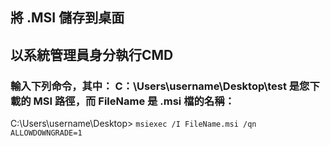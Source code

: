 ## 將 .MSI 儲存到桌面<br>
## 以系統管理員身分執行CMD<br>
### 輸入下列命令，其中： C：\Users\username\Desktop\test 是您下載的 MSI 路徑，而 FileName 是 .msi 檔的名稱：<br>
 C:\Users\username\Desktop> ```msiexec /I FileName.msi /qn ALLOWDOWNGRADE=1```
